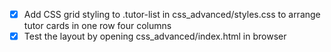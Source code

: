 - [x] Add CSS grid styling to .tutor-list in css_advanced/styles.css to arrange tutor cards in one row four columns
- [x] Test the layout by opening css_advanced/index.html in browser
